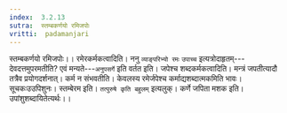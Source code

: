 ```yaml
---
index:  3.2.13
sutra:  स्तम्बकर्णयो रमिजपोः
vritti:  padamanjari
---
```


स्तम्बकर्णयो रमिजपोः।। रमेरकर्मकत्वादिति। ननु `व्याङ्परिभ्यो रमः` `उपाच्च` इत्यत्रोदाहृतम्---देवदत्तमुपरमतीति? एवं मन्यते---`अनुपसर्गे` इति वर्तत इति। जपेश्च शब्दकर्मकत्वादिति। मन्त्रं जपतीत्यादौ तत्रैव प्रयोगदर्शनात्। कर्म न संभवतीति। केवलस्य रमेर्जपेश्च कर्माद्यशब्दात्मकमिति भावः। सूचकःउउपिशुनः। स्तम्बेरम इति। `तत्पुरुषे कृति बहुलम्` इत्यलुक्। कर्णे जपिता मशक इति। उपांशुशब्दायितेत्यर्थः।।
